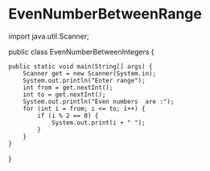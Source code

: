 # EvenNumberBetweenRange
import java.util.Scanner;

public class EvenNumberBetweenIntegers {

	public static void main(String[] args) {
		Scanner get = new Scanner(System.in);
		System.out.println("Enter range");
		int from = get.nextInt();
		int to = get.nextInt();
		System.out.println("Even numbers  are :");
		for (int i = from; i <= to; i++) {
			if (i % 2 == 0) {
				System.out.print(i + " ");
			}
		}
	}
}
